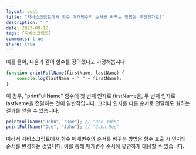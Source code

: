 ```yaml
---
layout: post
title: "자바스크립트에서 함수 매개변수의 순서를 바꾸는 방법은 무엇인가요?"
description: " "
date: 2023-09-18
tags: [자바스크립트]
comments: true
share: true
---
```


예를 들어, 다음과 같이 함수를 정의했다고 가정해봅시다:

```javascript
function printFullName(firstName, lastName) {
    console.log(lastName + " " + firstName);
}
```

이 경우, "printFullName" 함수에 첫 번째 인자로 firstName을, 두 번째 인자로 lastName을 전달하는 것이 일반적입니다. 그러나 인자를 다른 순서로 전달해도 원하는 결과를 얻을 수 있습니다:

```javascript
printFullName("John", "Doe"); // "Doe John"
printFullName("Doe", "John"); // "John Doe"
```

따라서 자바스크립트에서 함수 매개변수의 순서를 바꾸는 방법은 함수 호출 시 인자의 순서를 변경하는 것입니다. 이를 통해 매개변수 순서에 유연하게 대응할 수 있습니다.